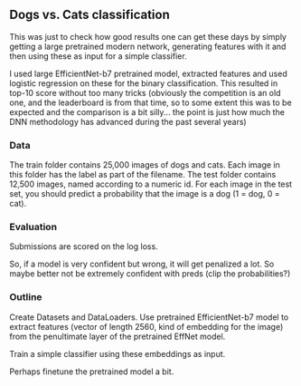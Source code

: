 ## Dogs vs. Cats classification

This was just to check how good results one can get these days by simply getting a large pretrained modern network, generating features with it and then using these as input for a simple classifier.

I used large EfficientNet-b7 pretrained model, extracted features and used logistic regression on these for the binary classification. This resulted in top-10 score without too many tricks (obviously the competition is an old one, and the leaderboard is from that time, so to some extent this was to be expected and the comparison is a bit silly... the point is just how much the DNN methodology has advanced during the past several years)

### Data

The train folder contains 25,000 images of dogs and cats. Each image in this folder has the label as part of the filename. The test folder contains 12,500 images, named according to a numeric id. For each image in the test set, you should predict a probability that the image is a dog (1 = dog, 0 = cat).

### Evaluation

Submissions are scored on the log loss.

So, if a model is very confident but wrong, it will get penalized a lot. So maybe better not be extremely confident with preds (clip the probabilities?)

### Outline

Create Datasets and DataLoaders. Use pretrained EfficientNet-b7 model to extract features (vector of length 2560, kind of embedding for the image) from the penultimate layer of the pretrained EffNet model.

Train a simple classifier using these embeddings as input.

Perhaps finetune the pretrained model a bit.